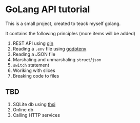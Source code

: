 # GoLang API tutorial

This is a small project, created to teack myself golang.

It contains the following principles (more items will be added)

1. REST API using [gin](https://github.com/gin-gonic/gin)
1. Reading a `.env` file using [godotenv](https://github.com/joho/godotenv)
1. Reading a JSON file
1. Marshaling and unmarshaling `struct`/`json`
1. `switch` statement
1. Woriking with slices
1. Breaking code to files

## TBD

1. SQLite db using [thsi](https://gitlab.com/cznic/sqlite)
1. Online db
1. Calling HTTP services
